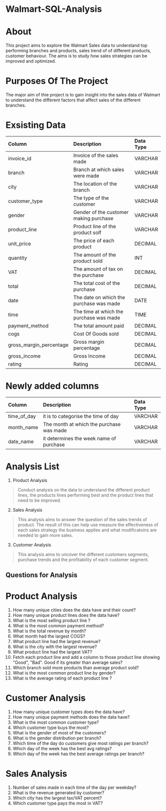 # Walmart-SQL-Analysis

# About
This project aims to explore the Walmart Sales data to understand top performing branches and products, sales trend of of different products, customer behaviour. The aims is to study how sales strategies can be improved and optimized.

# Purposes Of The Project
The major aim of thie project is to gain insight into the sales data of Walmart to understand the different factors that affect sales of the different branches.

# Exsisting Data
| Column                  | Description                             | Data Type      |
| :---------------------- | :-------------------------------------- | :------------- |
| invoice_id              | Invoice of the sales made               | VARCHAR    |
| branch                  | Branch at which sales were made         | VARCHAR     |
| city                    | The location of the branch              | VARCHAR    |
| customer_type           | The type of the customer                | VARCHAR    |
| gender                  | Gender of the customer making purchase  | VARCHAR    |
| product_line            | Product line of the product solf        | VARCHAR   |
| unit_price              | The price of each product               | DECIMAL |
| quantity                | The amount of the product sold          | INT            |
| VAT                     | The amount of tax on the purchase       | DECIMAL    |
| total                   | The total cost of the purchase          | DECIMAL |
| date                    | The date on which the purchase was made | DATE           |
| time                    | The time at which the purchase was made | TIME      |
| payment_method          | The total amount paid                   | DECIMAL |
| cogs                    | Cost Of Goods sold                      | DECIMAL |
| gross_margin_percentage | Gross margin percentage                 | DECIMAL   |
| gross_income            | Gross Income                            | DECIMAL |
| rating                  | Rating                                  | DECIMAL    |

# Newly added columns
| Column                  | Description                             | Data Type      |
| :---------------------- | :-------------------------------------- | :------------- |
| time_of_day             | it is to categorise the time of day     | VARCHAR    |
| month_name              | The month at which the purchase was made| VARCHAR     |
| date_name               | it determines the week name of purchase | VARCHAR    |

# Analysis List

1. Product Analysis
> Conduct analysis on the data to understand the different product lines, the products lines performing best and the product lines that need to be improved.

2. Sales Analysis
> This analysis aims to answer the question of the sales trends of product. The result of this can help use measure the effectiveness of each sales strategy the 
   business applies and what modificatoins are needed to gain more sales.

3. Customer Analysis
> This analysis aims to uncover the different customers segments, purchase trends and the profitability of each customer segment.
   
## Questions for Analysis

# Product Analysis
1. How many unique cities does the data have and their count?
2. How many unique product lines does the data have?
3. What is the most selling product line ?
4. What is the most common payment method?    
5. What is the total revenue by month?  
6. What month had the largest COGS?
7. What product line had the largest revenue?
8. What is the city with the largest revenue?
9. What product line had the largest VAT?
10. Fetch each product line and add a column to those product line showing "Good", "Bad". Good if its greater than average sales?
11. Which branch sold more products than average product sold?
12. What is the most common product line by gender?
13. What is the average rating of each product line ?

# Customer Analysis
1. How many unique customer types does the data have?   
2. How many unique payment methods does the data have?   
3. What is the most common customer type?
4. Which customer type buys the most?    
5. What is the gender of most of the customers?
6. What is the gender distribution per branch?
7. Which time of the day do customers give most ratings per branch?
8. Which day of the week has the best avg ratings?
9. Which day of the week has the best average ratings per branch?

# Sales Analysis
1. Number of sales made in each time of the day per weekday?   
2. What is the revenue generated by customer?
3. Which city has the largest tax/VAT percent?   
4. Which customer type pays the most in VAT?










   
   
   
